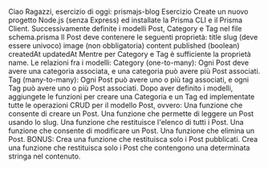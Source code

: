 Ciao Ragazzi,
esercizio di oggi: prismajs-blog
Esercizio
Create un nuovo progetto Node.js (senza Express) ed installate la Prisma CLI e il Prisma Client. Successivamente definite i modelli Post, Category e Tag nel file schema.prisma Il Post deve contenere le seguenti proprietà:
title
slug (deve essere univoco)
image (non obbligatoria)
content
published (boolean)
createdAt
updatedAt
Mentre per Category e Tag è sufficiente la proprietà name.
Le relazioni fra i modelli:
Category (one-to-many): Ogni Post deve avere una categoria associata, e una categoria può avere più Post associati.
Tag (many-to-many): Ogni Post può avere uno o più tag associati, e ogni Tag può avere uno o più Post associati.
Dopo aver definito i modelli, aggiungete le funzioni per creare una Categoria e un Tag ed implementate tutte le operazioni CRUD per il modello Post, ovvero:
Una funzione che consente di creare un Post.
Una funzione che permette di leggere un Post usando lo slug.
Una funzione che restituisce l'elenco di tutti i Post.
Una funzione che consente di modificare un Post.
Una funzione che elimina un Post.
BONUS:
Crea una funzione che restituisca solo i Post pubblicati.
Crea una funzione che restituisca solo i Post che contengono una determinata stringa nel contenuto.
